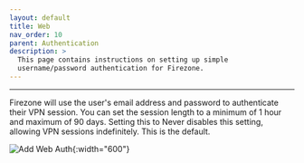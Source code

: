 ```yaml
---
layout: default
title: Web
nav_order: 10
parent: Authentication
description: >
  This page contains instructions on setting up simple
  username/password authentication for Firezone.
---
```

---

Firezone will use the user's email address and password
to authenticate their VPN session.
You can set the session length to a minimum of 1 hour and maximum of 90 days.
Setting this to Never disables this setting, allowing VPN sessions indefinitely.
This is the default.

![Add Web Auth](https://user-images.githubusercontent.com/52545545/153466175-0e1c3ec8-aa3a-42a9-a915-748c9432a10c.png){:width="600"}